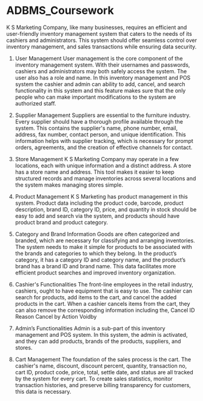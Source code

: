 # ADBMS_Coursework

K S Marketing Company, like many businesses, requires an efficient and user-friendly inventory management system that caters to the needs of its cashiers and administrators. 
This system should offer seamless control over inventory management, and sales transactions while ensuring data security.
1. User Management 
User management is the core component of the inventory management system.  With their usernames and passwords, cashiers and administrators may both safely access the system. The user also has a role and name. In this inventory management and POS system the cashier and admin can ability to add, cancel, and search functionality in this system and this feature makes sure that the only people who can make important modifications to the system are authorized staff.

2. Supplier Management 
Suppliers are essential to the furniture industry. Every supplier should have a thorough profile available through the system. This contains the supplier's name, phone number, email, address, fax number, contact person, and unique identification. This information helps with supplier tracking, which is necessary for prompt orders, agreements, and the creation of effective channels for contact.

3. Store Management 
K S Marketing Company may operate in a few locations, each with unique information and a distinct address. A store has a store name and address. This tool makes it easier to keep structured records and manage inventories across several locations and the system makes managing stores simple.

4. Product Management 
K S Marketing has product management in this system. Product data including the product code, barcode, product description, brand ID, category ID, price, and quantity in stock should be easy to add and search via the system, and products should have product brand and product category.

5. Category and Brand Information 
Goods are often categorized and branded, which are necessary for classifying and arranging inventories. The system needs to make it simple for products to be associated with the brands and categories to which they belong. In the product’s category, it has a category ID and category name, and the product’s brand has a brand ID and brand name. This data facilitates more efficient product searches and improved inventory organization.

6. Cashier's Functionalities 
The front-line employees in the retail industry, cashiers, ought to have equipment that is easy to use. The cashier can search for products, add items to the cart, and cancel the added products in the cart. When a cashier cancels items from the cart, they can also remove the corresponding information including the, Cancel ID Reason Cancel by Action Voidby

7. Admin’s Functionalities 
Admin is a sub-part of this inventory management and POS system. In this system, the admin is activated, and they can add products, brands of the products, suppliers, and stores.

9. Cart Management 
The foundation of the sales process is the cart. The cashier's name, discount, discount percent, quantity, transaction no, cart ID, product code, price, total, settle date, and status are all tracked by the system for every cart. To create sales statistics, monitor transaction histories, and preserve billing transparency for customers, this data is necessary.
